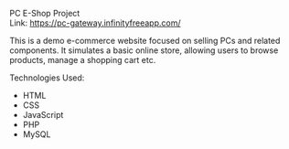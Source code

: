PC E-Shop Project
<br>
Link: https://pc-gateway.infinityfreeapp.com/

This is a demo e-commerce website focused on selling PCs and related components. It simulates a basic online store, allowing users to browse products, manage a shopping cart etc.

Technologies Used:
<ul>
    <li>HTML</li>
    <li>CSS</li>
    <li>JavaScript</li>
    <li>PHP</li>
    <li>MySQL</li>
</ul>